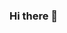 ### Hi there 👋

<!--
**kthnineone/kthnineone** is a ✨ _special_ ✨ repository because its `README.md` (this file) appears on your GitHub profile.

Here are some ideas to get you started:

**Skills**  

<img src="https://img.shields.io/badge/Python-3776AB?style=for-the-badge&logo=python&logoColor=white">  




